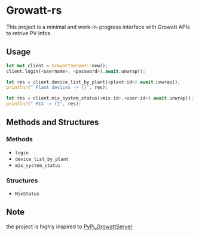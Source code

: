 # Growatt-rs

This project is a minimal and work-in-progress interface with Growatt APIs to retrive PV infos.

## Usage

``` rust
let mut client = GrowattServer::new();
client.login(<username>, <password>).await.unwrap();

let res = client.device_list_by_plant(<plant-id>).await.unwrap();
println!(" Plant devices -> {}", res);

let res = client.mix_system_status(<mix-id>,<user-id>).await.unwrap();
println!(" MIX -> {}", res);
```

## Methods and Structures

### Methods

 * `login`
 * `device_list_by_plant`
 * `mix_system_status`

###  Structures

 * `MixStatus`

## Note
the project is highly inspired to [PyPi_GrowattServer](https://github.com/indykoning/PyPi_GrowattServer)
